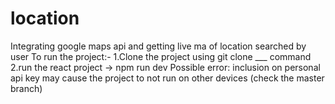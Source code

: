 # location
Integrating google maps api and getting live ma of location searched by user
To run the project:-
1.Clone the project using git clone ___ command
2.run the react project -> npm run dev
Possible error: inclusion on personal api key may cause the project to not run on other devices
(check the master branch)
